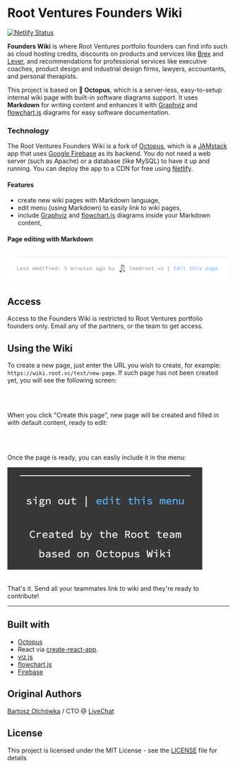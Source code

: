 # Root Ventures Founders Wiki

[![Netlify Status](https://api.netlify.com/api/v1/badges/e57f4c2e-6239-4bf9-9e47-0cde602cca6f/deploy-status)](https://app.netlify.com/sites/rootvc-octopus-wiki/deploys)

**Founders Wiki** is where Root Ventures portfolio founders can find info such as cloud hosting credits, discounts on products and services like [Brex](https://brex.com) and [Lever](https://lever.co), and recommendations for professional services like executive coaches, product design and industrial design firms, lawyers, accountants, and personal therapists.

This project is based on **🐙 Octopus**, which is a server-less, easy-to-setup internal wiki page with built-in software diagrams support. It uses **Markdown** for writing content and enhances it with [Graphviz](http://graphviz.org) and [flowchart.js](http://flowchart.js.org/) diagrams for easy software documentation.

### Technology

The Root Ventures Founders Wiki is a fork of [Octopus](https://github.com/livechat/octopus), which is a [JAMstack](https://jamstack.org/) app that uses [Google Firebase](https://firebase.google.com/) as its backend. You do not need a web server (such as Apache) or a database (like MySQL) to have it up and running. You can deploy the app to a CDN for free using [Netlify](https://www.netlify.com/).

#### Features
* create new wiki pages with Markdown language,
* edit menu (using Markdown) to easily link to wiki pages,
* include [Graphviz](http://www.graphviz.org/Gallery.php) and [flowchart.js](http://flowchart.js.org/) diagrams inside your Markdown content,

#### Page editing with Markdown
<kbd>
  <img src="./readme-assets/edit-page.png" alt="" width="500px" />
</kbd>

## Access
Access to the Founders Wiki is restricted to Root Ventures portfolio founders only. Email any of the partners, or the team to get access.

## Using the Wiki
To create a new page, just enter the URL you wish to create, for example: `https://wiki.root.vc/test/new-page`. If such page has not been created yet, you will see the following screen:

<kbd>
  <img src="./readme-assets/create-page.png" alt="" />
</kbd>
<br /><br />

When you click "Create this page", new page will be created and filled in with default content, ready to edit:

<kbd>
  <img src="./readme-assets/new-page.png" alt="" height="300" />
</kbd>
<br /><br />

Once the page is ready, you can easily include it in the menu:

<kbd>
  <img src="./readme-assets/edit-menu.png" alt="" />
</kbd>
<br /><br />

That's it. Send all your teammates link to wiki and they're ready to contribute!

<hr />

## Built with
* [Octopus](https://github.com/livechat/octopus)
* React via [create-react-app](https://github.com/facebookincubator/create-react-app).
* [viz.js](https://github.com/mdaines/viz.js/)
* [flowchart.js](https://github.com/adrai/flowchart.js)
* [Firebase](https://firebase.google.com/)

## Original Authors
[Bartosz Olchówka](https://twitter.com/bolchowka/) / CTO @ [LiveChat](https://www.livechatinc.com/)

## License
This project is licensed under the MIT License - see the [LICENSE](./LICENSE) file for details
